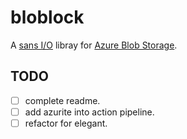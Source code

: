 # bloblock

A [sans I/O](https://sans-io.readthedocs.io/) libray for [Azure Blob Storage](https://azure.microsoft.com/en-gb/services/storage/blobs/).

## TODO

- [ ] complete readme.
- [ ] add azurite into action pipeline.
- [ ] refactor for elegant.
